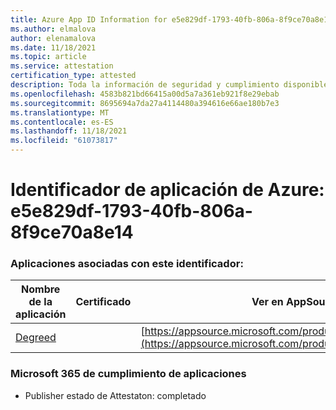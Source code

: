 ```yaml
---
title: Azure App ID Information for e5e829df-1793-40fb-806a-8f9ce70a8e14
ms.author: elmalova
author: elenamalova
ms.date: 11/18/2021
ms.topic: article
ms.service: attestation
certification_type: attested
description: Toda la información de seguridad y cumplimiento disponible para e5e829df-1793-40fb-806a-8f9ce70a8e14.
ms.openlocfilehash: 4583b821bd66415a00d5a7a361eb921f8e29ebab
ms.sourcegitcommit: 8695694a7da27a4114480a394616e66ae180b7e3
ms.translationtype: MT
ms.contentlocale: es-ES
ms.lasthandoff: 11/18/2021
ms.locfileid: "61073817"
---
```

# <a name="azure-app-id-e5e829df-1793-40fb-806a-8f9ce70a8e14"></a>Identificador de aplicación de Azure: e5e829df-1793-40fb-806a-8f9ce70a8e14


### <a name="apps-associated-with-this-id"></a>Aplicaciones asociadas con este identificador:
| **Nombre de la aplicación** | **Certificado** | **Ver en AppSource** |
|--------------|---------------|-----------------------|
| [Degreed](https://docs.microsoft.com/microsoft-365-app-certification/forward/WA200003252) |  | [https://appsource.microsoft.com/product/office/WA200003252](https://appsource.microsoft.com/product/office/WA200003252) |

### <a name="microsoft-365-app-compliance-status"></a>Microsoft 365 de cumplimiento de aplicaciones
- Publisher estado de Attestaton: completado
